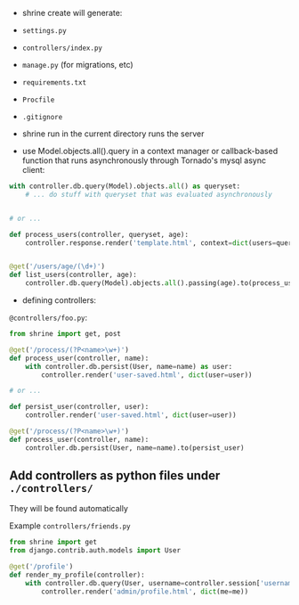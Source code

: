 * shrine create will generate:

* `settings.py`
* `controllers/index.py`
* `manage.py` (for migrations, etc)
* `requirements.txt`
* `Procfile`
* `.gitignore`

* shrine run in the current directory runs the server

* use Model.objects.all().query in a context manager or callback-based function that runs asynchronously through Tornado's mysql async client:

```python
with controller.db.query(Model).objects.all() as queryset:
    # ... do stuff with queryset that was evaluated asynchronously


# or ...

def process_users(controller, queryset, age):
    controller.response.render('template.html', context=dict(users=queryset))


@get('/users/age/(\d+)')
def list_users(controller, age):
    controller.db.query(Model).objects.all().passing(age).to(process_users)
```


* defining controllers:

`@controllers/foo.py`:

```python
from shrine import get, post

@get('/process/(?P<name>\w+)')
def process_user(controller, name):
    with controller.db.persist(User, name=name) as user:
        controller.render('user-saved.html', dict(user=user))

# or ...

def persist_user(controller, user):
    controller.render('user-saved.html', dict(user=user))

@get('/process/(?P<name>\w+)')
def process_user(controller, name):
    controller.db.persist(User, name=name).to(persist_user)

```

## Add controllers as python files under `./controllers/`

They will be found automatically

Example `controllers/friends.py`


```python
from shrine import get
from django.contrib.auth.models import User

@get('/profile')
def render_my_profile(controller):
    with controller.db.query(User, username=controller.session['username']) as me:
        controller.render('admin/profile.html', dict(me=me))
```
